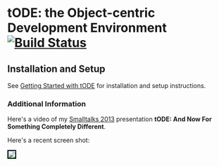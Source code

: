 # tODE: the Object-centric Development Environment [![Build Status](https://travis-ci.org/dalehenrich/tode.png?branch=master)](https://travis-ci.org/dalehenrich/tode)

## Installation and Setup

See [Getting Started with tODE](https://github.com/glassdb/webEditionHome/blob/master/docs/install/gettingStartedWithTode.md#getting-started-with-tode)
for installation and setup instructions.

### Additional Information

Here's a video of my 
[Smalltalks 2013](http://www.youtube.com/watch?v=m4LcZ4_1Yic&list=PLCGAAdUizzH027lLWKXh_44cGuEsay7-R&index=16) 
presentation 
**tODE: And Now For Something Completely Different**.

Here's a recent screen shot:

<img style="border: 2px solid #000000;" src="https://raw.github.com/dalehenrich/tode/master/docs/screenShot_2014-05-26.png" />

[1]: http://www.pharo-project.org/pharo-download/release-1-4
[2]: http://gemstonesoup.wordpress.com/2012/09/21/gemstones-3-1-0-1-is-shipping/
[3]: http://community.gemstone.com/download/attachments/6816350/GS64-Topaz-3.0.pdf?version=1
[4]: http://www.pharo-project.org/pharo-download/release-2-0 
